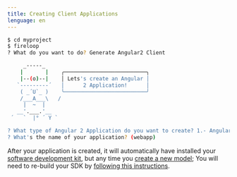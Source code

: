 ```yaml
---
title: Creating Client Applications
lenguage: en 
---
```


````sh
$ cd myproject
$ fireloop
? What do you want to do? Generate Angular2 Client

     _-----_     
    |       |    ╭──────────────────────────╮
    |--(o)--|    │ Lets's create an Angular │
   `---------´   │      2 Application!      │
    ( _´U`_ )    ╰──────────────────────────╯
    /___A___\   /
     |  ~  |     
   __'.___.'__   
 ´   `  |° ´ Y ` 

? What type of Angular 2 Application do you want to create? 1.- Angular 2 Web
? What's the name of your application? (webapp)
````

After your application is created, it will automatically have installed your [software development kit], but any time you [create a new model]; You will need to re-build your SDK by [following this instructions].


[FireLoop]: http://fireloop.io
[software development kit]: https://github.com/mean-expert-official/fireloop.io/wiki/Creating-Client-SDK
[create a new model]: https://github.com/mean-expert-official/fireloop.io/wiki/Creating-FireLoop-Models
[following this instructions]: https://github.com/mean-expert-official/fireloop.io/wiki/Creating-Client-SDK